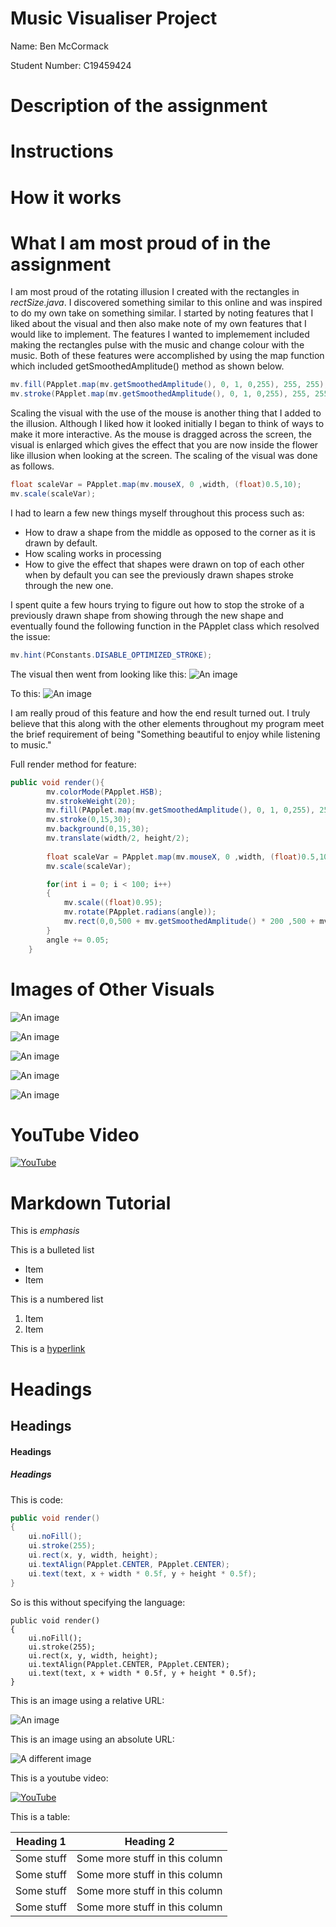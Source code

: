# Music Visualiser Project

Name: Ben McCormack

Student Number: C19459424

# Description of the assignment

# Instructions

# How it works

# What I am most proud of in the assignment
I am most proud of the rotating illusion I created with the rectangles in *rectSize.java*. I discovered something similar to this online and was inspired to do my own take on something similar. I started by noting features that I liked about the visual and then also make note of my own features that I would like to implement. The features I wanted to implemement included making the rectangles pulse with the music and change colour with the music. Both of these features were accomplished by using the map function which included getSmoothedAmplitude() method as shown below.

```Java
mv.fill(PApplet.map(mv.getSmoothedAmplitude(), 0, 1, 0,255), 255, 255);
mv.stroke(PApplet.map(mv.getSmoothedAmplitude(), 0, 1, 0,255), 255, 255);
```

Scaling the visual with the use of the mouse is another thing that I added to the illusion. Although I liked how it looked initially I began to think of ways to make it more interactive. As the mouse is dragged across the screen, the visual is enlarged which gives the effect that you are now inside the flower like illusion when looking at the screen. The scaling of the visual was done as follows.
```Java
float scaleVar = PApplet.map(mv.mouseX, 0 ,width, (float)0.5,10);
mv.scale(scaleVar);
```
I had to learn a few new things myself throughout this process such as:
 - How to draw a shape from the middle as opposed to the corner as it is drawn by default.
 - How scaling works in processing
 - How to give the effect that shapes were drawn on top of each other when by default you can see the previously drawn shapes stroke through the new one.

I spent quite a few hours trying to figure out how to stop the stroke of a previously drawn shape from showing through the new shape and eventually found the following function in the PApplet class which resolved the issue:
```Java
mv.hint(PConstants.DISABLE_OPTIMIZED_STROKE);
```

The visual then went from looking like this:
![An image](images/before.png)

To this:
![An image](images/after.png)

I am really proud of this feature and how the end result turned out. I truly believe that this along with the other elements throughout my program meet the brief requirement of being "Something beautiful to enjoy while listening to music."

Full render method for feature:
```Java
public void render(){
        mv.colorMode(PApplet.HSB);
		mv.strokeWeight(20);
        mv.fill(PApplet.map(mv.getSmoothedAmplitude(), 0, 1, 0,255), 255, 255);
        mv.stroke(0,15,30);
        mv.background(0,15,30);
        mv.translate(width/2, height/2);
		
        float scaleVar = PApplet.map(mv.mouseX, 0 ,width, (float)0.5,10);
        mv.scale(scaleVar);

        for(int i = 0; i < 100; i++)
        {
            mv.scale((float)0.95);
            mv.rotate(PApplet.radians(angle));
            mv.rect(0,0,500 + mv.getSmoothedAmplitude() * 200 ,500 + mv.getSmoothedAmplitude() * 200);
        }
        angle += 0.05;
    }
```
# Images of Other Visuals
![An image](images/cubeVisual.PNG)

![An image](images/waveform.PNG)

![An image](images/pyramidVisual.PNG)

![An image](images/radialWaveform.PNG)

![An image](images/freqbars.PNG)

# YouTube Video

[![YouTube](http://img.youtube.com/vi/J2kHSSFA4NU/0.jpg)](https://www.youtube.com/watch?v=onMAeF_B1tc)

# Markdown Tutorial

This is *emphasis*

This is a bulleted list

- Item
- Item

This is a numbered list

1. Item
1. Item

This is a [hyperlink](http://bryanduggan.org)

# Headings
## Headings
#### Headings
##### Headings

This is code:

```Java
public void render()
{
	ui.noFill();
	ui.stroke(255);
	ui.rect(x, y, width, height);
	ui.textAlign(PApplet.CENTER, PApplet.CENTER);
	ui.text(text, x + width * 0.5f, y + height * 0.5f);
}
```

So is this without specifying the language:

```
public void render()
{
	ui.noFill();
	ui.stroke(255);
	ui.rect(x, y, width, height);
	ui.textAlign(PApplet.CENTER, PApplet.CENTER);
	ui.text(text, x + width * 0.5f, y + height * 0.5f);
}
```

This is an image using a relative URL:

![An image](images/p8.png)

This is an image using an absolute URL:

![A different image](https://bryanduggandotorg.files.wordpress.com/2019/02/infinite-forms-00045.png?w=595&h=&zoom=2)

This is a youtube video:

[![YouTube](http://img.youtube.com/vi/J2kHSSFA4NU/0.jpg)](https://www.youtube.com/watch?v=J2kHSSFA4NU)

This is a table:

| Heading 1 | Heading 2 |
|-----------|-----------|
|Some stuff | Some more stuff in this column |
|Some stuff | Some more stuff in this column |
|Some stuff | Some more stuff in this column |
|Some stuff | Some more stuff in this column |

